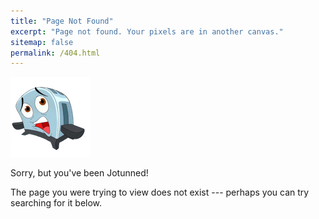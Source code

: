 ```yaml
---
title: "Page Not Found"
excerpt: "Page not found. Your pixels are in another canvas."
sitemap: false
permalink: /404.html
---
```


![jotunn_bad](/assets/images/memes/jotunn_bad.png)

Sorry, but you've been Jotunned!

The page you were trying to view does not exist --- perhaps you can try searching for it below.

<script>
  var GOOG_FIXURL_LANG = 'en';
  var GOOG_FIXURL_SITE = '{{ site.url }}'
</script>
<script src="https://linkhelp.clients.google.com/tbproxy/lh/wm/fixurl.js">
</script>
